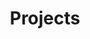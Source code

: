 ---
widget: portfolio
active: false
headless: true
weight: 20
title: Projects
subtitle: ''
content:
  page_type: project
design:
  columns: '1'
  view: masonry
---